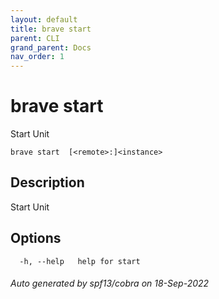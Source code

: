 ```yaml
---
layout: default
title: brave start
parent: CLI
grand_parent: Docs
nav_order: 1
---
```


# brave start

Start Unit <instance>

```
brave start  [<remote>:]<instance>
```

## Description

Start Unit

## Options

```
  -h, --help   help for start
```

###### Auto generated by spf13/cobra on 18-Sep-2022

